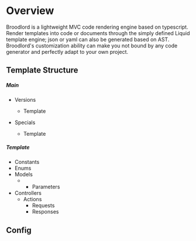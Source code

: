# Overview

Broodlord is a lightweight MVC code rendering engine based on typescript. Render templates into code or documents through the simply defined Liquid template engine; json or yaml can also be generated based on AST. Broodlord's customization ability can make you not bound by any code generator and perfectly adapt to your own project.

## Template Structure

##### Main

- Versions
  - Template

- Specials
  - Template

##### Template
- Constants
- Enums
- Models
  - - Parameters
- Controllers
  - Actions
    - Requests
    - Responses

## Config

